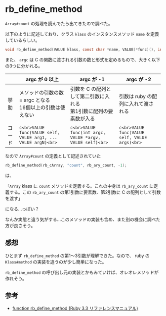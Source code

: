 # rb_define_method

`Array#count` の処理を読んでたら出てきたので調べた。

以下のように記述しており、クラス `klass` のインスタンスメソッド `name` を定義しているらしい。

```c
void rb_define_method(VALUE klass, const char *name, VALUE(*func)(), int argc)
```

また、 `argc` は C の関数に渡される引数の数と形式を定めるもので、大きく以下の3つに分かれる。

|  | argc が 0 以上 | argc が -1 | argc が -2 |
| - | - | - | - |
| 挙動 | メソッドの引数の数 = argc となる<br>16個以上の引数は使えない | 引数を C の配列として第二引数に入れる<br>第1引数に配列の要素数が入る | 引数は ruby の配列に入れて渡される |
| コード | ```c<br>VALUE func(VALUE self, VALUE arg1, ... VALUE argN)<br>``` | ```c<br>VALUE func(int argc, VALUE *argv, VALUE self)<br>```<br> | ```c<br>VALUE func(VALUE self, VALUE args)<br>``` |

なので `Array#count` の定義として記述されていた

```c
rb_define_method(rb_cArray, "count", rb_ary_count, -1);
```

は、

「`Array` klass に `count` メソッドを定義する。これの中身は `rb_ary_count` に定義する。この `rb_ary_count` の第1引数に要素数、第2引数に C の配列として引数を渡す」

になる…っぽい？

なんか実態と違う気がする…このメソッドの実装も含め、また別の機会に調べた方が良さそう。

## 感想

ひとまず `rb_define_method` の第1〜3引数が理解できた。なので、 ruby の `Klass#method` の実装を追うのが少し簡単になった。

`rb_define_method` の呼び出し元の実装とかもみていけば、オレオレメソッドが作れそう。

## 参考

- [function rb_define_method (Ruby 3.3 リファレンスマニュアル)](https://docs.ruby-lang.org/ja/latest/function/rb_define_method.html)
